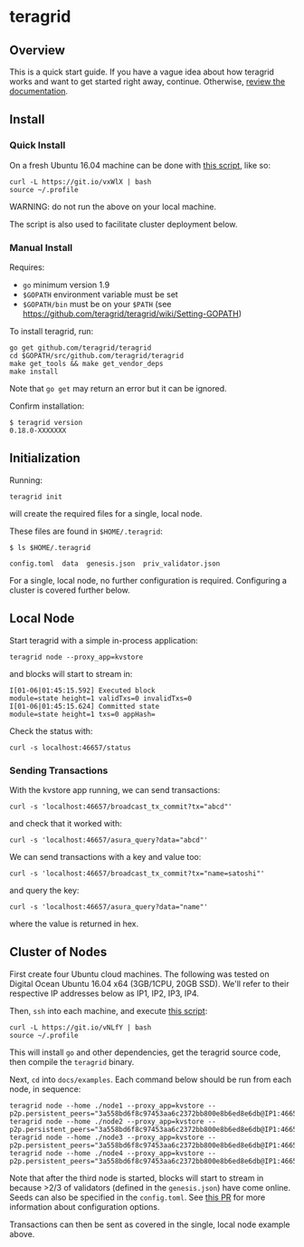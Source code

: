# teragrid

## Overview

This is a quick start guide. If you have a vague idea about how teragrid
works and want to get started right away, continue. Otherwise, [review the
documentation](http://teragrid.readthedocs.io/en/master/).

## Install

### Quick Install

On a fresh Ubuntu 16.04 machine can be done with [this script](https://git.io/vNLfY), like so:

```
curl -L https://git.io/vxWlX | bash
source ~/.profile
```

WARNING: do not run the above on your local machine.

The script is also used to facilitate cluster deployment below.

### Manual Install

Requires:
- `go` minimum version 1.9
- `$GOPATH` environment variable must be set
- `$GOPATH/bin` must be on your `$PATH` (see https://github.com/teragrid/teragrid/wiki/Setting-GOPATH)

To install teragrid, run:

```
go get github.com/teragrid/teragrid
cd $GOPATH/src/github.com/teragrid/teragrid
make get_tools && make get_vendor_deps
make install
```

Note that `go get` may return an error but it can be ignored.

Confirm installation:

```
$ teragrid version
0.18.0-XXXXXXX
```

## Initialization

Running:

```
teragrid init
```

will create the required files for a single, local node.

These files are found in `$HOME/.teragrid`:

```
$ ls $HOME/.teragrid

config.toml  data  genesis.json  priv_validator.json
```

For a single, local node, no further configuration is required.
Configuring a cluster is covered further below.

## Local Node

Start teragrid with a simple in-process application:

```
teragrid node --proxy_app=kvstore
```

and blocks will start to stream in:

```
I[01-06|01:45:15.592] Executed block                               module=state height=1 validTxs=0 invalidTxs=0
I[01-06|01:45:15.624] Committed state                              module=state height=1 txs=0 appHash=
```

Check the status with:

```
curl -s localhost:46657/status
```

### Sending Transactions

With the kvstore app running, we can send transactions:

```
curl -s 'localhost:46657/broadcast_tx_commit?tx="abcd"'
```

and check that it worked with:

```
curl -s 'localhost:46657/asura_query?data="abcd"'
```

We can send transactions with a key and value too:

```
curl -s 'localhost:46657/broadcast_tx_commit?tx="name=satoshi"'
```

and query the key:

```
curl -s 'localhost:46657/asura_query?data="name"'
```

where the value is returned in hex.

## Cluster of Nodes

First create four Ubuntu cloud machines. The following was tested on Digital
Ocean Ubuntu 16.04 x64 (3GB/1CPU, 20GB SSD). We'll refer to their respective IP
addresses below as IP1, IP2, IP3, IP4.

Then, `ssh` into each machine, and execute [this script](https://git.io/vNLfY):

```
curl -L https://git.io/vNLfY | bash
source ~/.profile
```

This will install `go` and other dependencies, get the teragrid source code, then compile the `teragrid` binary.

Next, `cd` into `docs/examples`. Each command below should be run from each node, in sequence:

```
teragrid node --home ./node1 --proxy_app=kvstore --p2p.persistent_peers="3a558bd6f8c97453aa6c2372bb800e8b6ed8e6db@IP1:46656,ccf30d873fddda10a495f42687c8f33472a6569f@IP2:46656,9a4c3de5d6788a76c6ee3cd9ff41e3b45b4cfd14@IP3:46656,58e6f2ab297b3ceae107ba4c8c2898da5c009ff4@IP4:46656"
teragrid node --home ./node2 --proxy_app=kvstore --p2p.persistent_peers="3a558bd6f8c97453aa6c2372bb800e8b6ed8e6db@IP1:46656,ccf30d873fddda10a495f42687c8f33472a6569f@IP2:46656,9a4c3de5d6788a76c6ee3cd9ff41e3b45b4cfd14@IP3:46656,58e6f2ab297b3ceae107ba4c8c2898da5c009ff4@IP4:46656"
teragrid node --home ./node3 --proxy_app=kvstore --p2p.persistent_peers="3a558bd6f8c97453aa6c2372bb800e8b6ed8e6db@IP1:46656,ccf30d873fddda10a495f42687c8f33472a6569f@IP2:46656,9a4c3de5d6788a76c6ee3cd9ff41e3b45b4cfd14@IP3:46656,58e6f2ab297b3ceae107ba4c8c2898da5c009ff4@IP4:46656"
teragrid node --home ./node4 --proxy_app=kvstore --p2p.persistent_peers="3a558bd6f8c97453aa6c2372bb800e8b6ed8e6db@IP1:46656,ccf30d873fddda10a495f42687c8f33472a6569f@IP2:46656,9a4c3de5d6788a76c6ee3cd9ff41e3b45b4cfd14@IP3:46656,58e6f2ab297b3ceae107ba4c8c2898da5c009ff4@IP4:46656"
```

Note that after the third node is started, blocks will start to stream in
because >2/3 of validators (defined in the `genesis.json`) have come online.
Seeds can also be specified in the `config.toml`. See [this
PR](https://github.com/teragrid/teragrid/pull/792) for more information
about configuration options.

Transactions can then be sent as covered in the single, local node example above.
